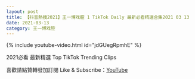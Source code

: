 ```yaml
---
layout: post
title: 【抖音熱搜2021】王一博戏腔 1 TikTok Daily 最新必看精選合集2021 03 13
date: 2021-03-13
category: 王一博戏腔
---
```


{% include youtube-video.html id="jdGUegRpmhE" %}

2021必看 最新精選 Top TikTok Trending Clips

喜歡請點贊轉發加訂閱 Like & Subscribe：[YouTube](https://www.youtube.com/channel/UCAoR7VcanIPd04uEq_GIylA/videos)

